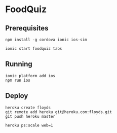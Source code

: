 # FoodQuiz

## Prerequisites

    npm install -g cordova ionic ios-sim

    ionic start foodquiz tabs

## Running

    ionic platform add ios
    npm run ios


## Deploy

    heroku create floyds
    git remote add heroku git@heroku.com:floyds.git
    git push heroku master

    heroku ps:scale web=1